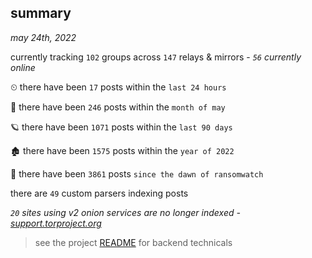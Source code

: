 
## summary
_may 24th, 2022_

currently tracking `102` groups across `147` relays & mirrors - _`56` currently online_

⏲ there have been `17` posts within the `last 24 hours`

🦈 there have been `246` posts within the `month of may`

🪐 there have been `1071` posts within the `last 90 days`

🏚 there have been `1575` posts within the `year of 2022`

🦕 there have been `3861` posts `since the dawn of ransomwatch`

there are `49` custom parsers indexing posts

_`20` sites using v2 onion services are no longer indexed - [support.torproject.org](https://support.torproject.org/onionservices/v2-deprecation/)_

> see the project [README](https://github.com/joshhighet/ransomwatch#ransomwatch--) for backend technicals
